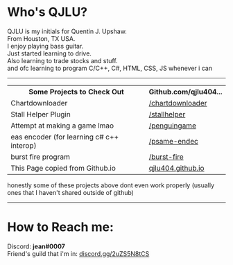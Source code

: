 <!DOCTYPE html>
<html>
  <head>
    <link rel="stylesheet" href="style.css">
  </head>
  <body>
    <h1>
      Who's QJLU?
    </h1>
    <p>
      QJLU is my initials for Quentin J. Upshaw.<br>
      From Houston, TX USA.<br>
      I enjoy playing bass guitar.<br>
      Just started learning to drive.<br>
      Also learning to trade stocks and stuff.<br>
      and ofc learning to program C/C++, C#, HTML, CSS, JS whenever i can<br>
    </p>
    <hr>
       <table>
         <tr>
           <th>Some Projects to Check Out</th>
           <th>Github.com/qjlu404...</th>
         </tr>
         <tr>
          <td>
            Chartdownloader
           </td>
          <td>
            <a href=https://github.com/qjlu404/chartdownloader>/chartdownloader</a>
           </td>   
        </tr>
        <tr>
          <td>
            Stall Helper Plugin
          </td>
          <td>
            <a href="https://github.com/qjlu404/stallhelper">/stallhelper</a>
          </td>
        </tr>
        <tr>
          <td>
            Attempt at making a game lmao
          </td>
          <td>
            <a href="https://github.com/qjlu404/penguingame">/penguingame</a>
          </td>
        </tr>
         <tr>
           <td>
             eas encoder (for learning c# c++ interop)
           </td>
           <td>
             <a href="https://github.com/qjlu404/psame-endec">/psame-endec</a>
           </td>
         </tr>
         <tr>
           <td>
             burst fire program
           </td>
           <td>
             <a href="https://github.com/qjlu404/burst-fire"> /burst-fire </a>
           </td>
         </tr>
         <tr>
          <td>
            This Page copied from Github.io
          </td>
          <td>
            <a href="http://qjlu404.github.io"> qjlu404.github.io </a>
          </td>
         </tr>
      </table>
         <p>
          honestly some of these projects above dont even work properly (usually ones that I haven't shared outside of github)
         </p>
       <hr>
      <h1>
        How to Reach me: 
      </h1>
      <p>
        Discord: <strong>jean#0007</strong><br>
        Friend's guild that i'm in: <a href="https://discord.gg/2uZS5N8tCS">discord.gg/2uZS5N8tCS</a>
      </p>
  </body>
</html>
